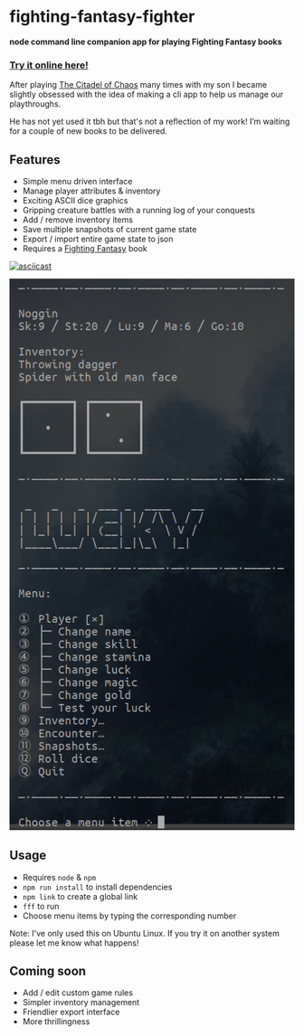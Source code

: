 # fighting-fantasy-fighter

__node command line companion app for playing Fighting Fantasy books__

### [Try it online here!](https://repl.it/@danfarrow/fighting-fantasy-fighter)

After playing [The Citadel of Chaos](https://en.wikipedia.org/wiki/The_Citadel_of_Chaos) many times with my son I became slightly obsessed with the idea of making a cli app to help us manage our playthroughs.

He has not yet used it tbh but that's not a reflection of my work! I’m waiting for a couple of new books to be delivered.

## Features

* Simple menu driven interface
* Manage player attributes & inventory
* Exciting ASCII dice graphics
* Gripping creature battles with a running log of your conquests
* Add / remove inventory items
* Save multiple snapshots of current game state
* Export / import entire game state to json
* Requires a [Fighting Fantasy](https://www.fightingfantasy.com/) book

[![asciicast](https://asciinema.org/a/NyuH60uscxmMojHMget8f0Itq.svg)](https://asciinema.org/a/NyuH60uscxmMojHMget8f0Itq)

![Screengrab of the app](./fff-grab.png)


## Usage

* Requires `node` & `npm`
* `npm run install` to install dependencies
* `npm link` to create a global link
* `fff` to run
* Choose menu items by typing the corresponding number

Note: I've only used this on Ubuntu Linux. If you try it on another system please let me know what happens!

## Coming soon

* Add / edit custom game rules
* Simpler inventory management
* Friendlier export interface
* More thrillingness
